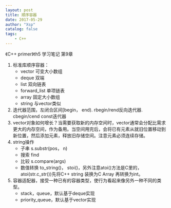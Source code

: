 ```yaml
---
layout: post
title: 顺序容器
date: 2017-05-29
author: "Xsp"
catalog: false
tags:
    - C++
---
```

《C++ primer》th5 学习笔记 第9章

1. 标准库顺序容器：
    + vector 可变大小数组
    + deque 双端
    + list 双向链表
    + forward_list 单项链表
    + array 固定大小数组
    + string 与vector类似
2. 迭代器范围，左闭合区间[begin， end). rbegin/rend反向迭代器. cbegin/cend const迭代器
3. vector对象如何增长？当需要获取新的内存空间时，vector通常会分配比需求更大的内存空间，作为备用。当空间用完后，会将已有元素从就旧位置移动到新位置，然后添加元素，释放旧存储空间。注意元素必须连续存储。
4. string操作
    + 子串 s.substr(pos， n)
    + 搜索 find
    + 比较 s.compare(args)
    + 数值转换 to_string()， stoi()，另外注意atoi()方法是C里的，atoi(str.c_str())先将C++ string 装换为C Array 再转换为int。
5. 容器适配器，接受一种已有的容器类型，使行为看起来像另外一种不同的类型。
    + stack，queue，默认基于deque实现
    + priority_queue，默认基于vector实现
